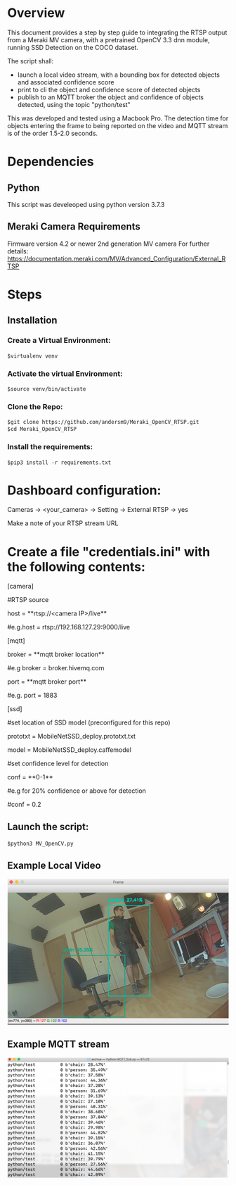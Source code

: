 # Overview

This document provides a step by step guide to integrating the RTSP output from a Meraki MV camera, with a pretrained OpenCV 3.3 dnn module, running SSD Detection on the COCO dataset.

The script shall:

* launch a local video stream, with a bounding box for detected objects and associated confidence score
* print to cli the object and confidence score  of detected objects
* publish to an MQTT broker the object and confidence of objects detected, using the topic "python/test"

This was developed and tested using a Macbook Pro. The detection time for objects entering the frame to being reported on the video and MQTT stream is of the order 1.5-2.0 seconds.

# Dependencies
## Python
This script was develeoped using python version 3.7.3

## Meraki Camera Requirements
Firmware version 4.2 or newer
2nd generation MV camera
For further details:
https://documentation.meraki.com/MV/Advanced_Configuration/External_RTSP
# Steps

## Installation

### Create a Virtual Environment:
    $virtualenv venv

### Activate the virtual Environment:
    $source venv/bin/activate

### Clone the Repo:
    $git clone https://github.com/andersm9/Meraki_OpenCV_RTSP.git
    $cd Meraki_OpenCV_RTSP

### Install the requirements:
    $pip3 install -r requirements.txt

# Dashboard configuration:

Cameras -> <your_camera> -> Setting -> External RTSP -> yes

Make a note of your RTSP stream URL 

# Create a file "credentials.ini" with the following contents:

[camera]

#RTSP source

host = \*\*rtsp:\/\/\<camera IP>/live\*\*
    
#e.g.host = rtsp://192.168.127.29:9000/live

[mqtt]

broker = \*\*mqtt broker location\*\*
    
#e.g broker = broker.hivemq.com

port = \*\*mqtt broker port\*\*
    
#e.g. port = 1883

[ssd]

#set location of SSD model (preconfigured for this repo)

prototxt = MobileNetSSD_deploy.prototxt.txt

model = MobileNetSSD_deploy.caffemodel

#set confidence level for detection

conf = \*\*0-1\*\*

#e.g for 20% confidence or above for detection

#conf = 0.2

## Launch the script:

    $python3 MV_OpenCV.py
## Example Local Video
![Diagram](images/Picture2.png)
## Example MQTT stream
![Diagram](images/Picture1.png)
